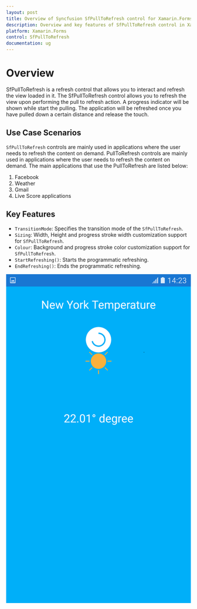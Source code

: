 ```yaml
---
layout: post
title: Overview of Syncfusion SfPullToRefresh control for Xamarin.Forms.
description: Overview and key features of SfPullToRefresh control in Xamarin.Forms
platform: Xamarin.Forms 
control: SfPullToRefresh 
documentation: ug
---
```


# Overview

SfPullToRefresh is a refresh control that allows you to interact and refresh the view loaded in it. The SfPullToRefresh control allows you to refresh the view upon performing the pull to refresh action. A progress indicator will be shown while start the pulling. The application will be refreshed once you have pulled down a certain distance and release the touch.
 
## Use Case Scenarios

`SfPullToRefresh` controls are mainly used in applications where the user needs to refresh the content on demand. PullToRefresh controls are mainly used in applications where the user needs to refresh the content on demand. The main applications that use the PullToRefresh are listed below:

1. Facebook
2. Weather
3. Gmail
4. Live Score applications

## Key Features

* `TransitionMode`: Specifies the transition mode of the `SfPullToRefresh`. 
* `Sizing`: Width, Height and progress stroke width customization support for `SfPullToRefresh`. 
* `Colour`: Background and progress stroke color customization support for `SfPullToRefresh`. 
* `StartRefreshing()`: Starts the programmatic refreshing.
* `EndRefreshing()`: Ends the programmatic refreshing.

![](overview_images/SlideOnTop.png)